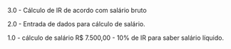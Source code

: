 3.0 - Cálculo de IR de acordo com salário bruto

2.0 - Entrada de dados para cálculo de salário.

1.0 - cálculo de salário R$ 7.500,00 - 10% de IR para saber salário líquido.